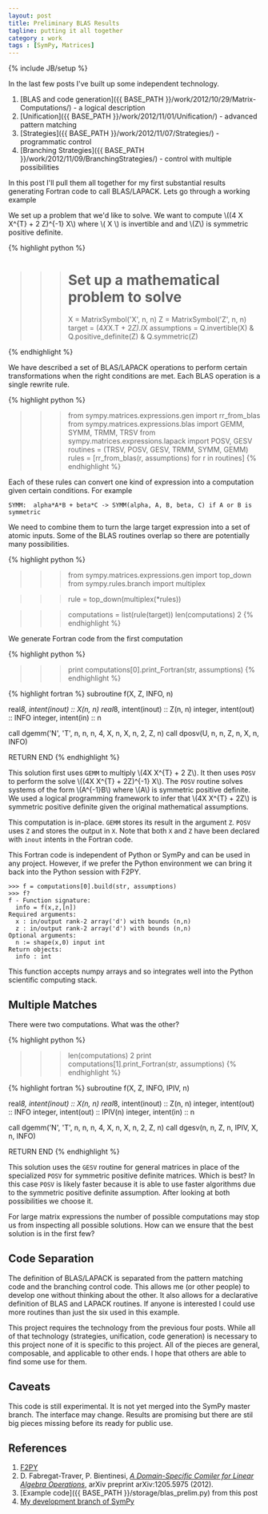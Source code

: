 ```yaml
---
layout: post
title: Preliminary BLAS Results
tagline: putting it all together
category : work 
tags : [SymPy, Matrices]
---
```

{% include JB/setup %}

In the last few posts I've built up some independent technology. 

1.  [BLAS and code generation]({{ BASE_PATH }}/work/2012/10/29/Matrix-Computations/) - a logical description
2.  [Unification]({{ BASE_PATH }}/work/2012/11/01/Unification/) - advanced pattern matching
3.  [Strategies]({{ BASE_PATH }}/work/2012/11/07/Strategies/) - programmatic control
4.  [Branching Strategies]({{ BASE_PATH }}/work/2012/11/09/BranchingStrategies/) - control with multiple possibilities

In this post I'll pull them all together for my first substantial results generating Fortran code to call BLAS/LAPACK. Lets go through a working example

We set up a problem that we'd like to solve. We want to compute \\((4 X X^{T} + 2 Z)^{-1} X\\\) where \\( X \\) is invertible and and \\(Z\\) is symmetric positive definite.

{% highlight python %}

>>> # Set up a mathematical problem to solve
>>> X = MatrixSymbol('X', n, n)
>>> Z = MatrixSymbol('Z', n, n)
>>> target = (4*X*X.T + 2*Z).I*X
>>> assumptions = Q.invertible(X) & Q.positive_definite(Z) & Q.symmetric(Z)

{% endhighlight %}

We have described a set of BLAS/LAPACK operations to perform certain transformations when the right conditions are met.  Each BLAS operation is a single rewrite rule.  

{% highlight python %}
>>> from sympy.matrices.expressions.gen import rr_from_blas
>>> from sympy.matrices.expressions.blas import   GEMM, SYMM, TRMM, TRSV
>>> from sympy.matrices.expressions.lapack import POSV, GESV
>>> routines = (TRSV, POSV, GESV, TRMM, SYMM, GEMM)
>>> rules = [rr_from_blas(r, assumptions) for r in routines]
{% endhighlight %}

Each of these rules can convert one kind of expression into a computation given
certain conditions. For example

    SYMM:  alpha*A*B + beta*C -> SYMM(alpha, A, B, beta, C) if A or B is symmetric

We need to combine them to turn the large target expression into a set of atomic inputs.  Some of the BLAS routines overlap so there are potentially many possibilities.

{% highlight python %}
>>> from sympy.matrices.expressions.gen import top_down 
>>> from sympy.rules.branch import multiplex

>>> rule = top_down(multiplex(*rules))

>>> computations = list(rule(target))
>>> len(computations)
2
{% endhighlight %}

We generate Fortran code from the first computation

{% highlight python %}
>>> print computations[0].print_Fortran(str, assumptions)
{% endhighlight %}

{% highlight fortran %}
subroutine f(X, Z, INFO, n)

real*8, intent(inout) :: X(n, n)
real*8, intent(inout) :: Z(n, n)
integer, intent(out) :: INFO
integer, intent(in) :: n

call dgemm('N', 'T', n, n, n, 4, X, n, X, n, 2, Z, n)
call dposv(U, n, n, Z, n, X, n, INFO)

RETURN
END
{% endhighlight %}

This solution first uses `GEMM` to multiply \\(4X X^{T} + 2 Z\\). It then uses `POSV` to perform the solve \\((4X X^{T} + 2Z)^{-1} X\\).  The `POSV` routine solves systems of the form \\(A^{-1}B\\) where \\(A\\) is symmetric positive definite.  We used a logical programming framework to infer that \\(4X X^{T} + 2Z\\) is symmetric positive definite given the original mathematical assumptions.  

This computation is in-place. `GEMM` stores its result in the argument `Z`. `POSV` uses `Z` and stores the output in `X`. Note that both `X` and `Z` have been declared with `inout` intents in the Fortran code.

This Fortran code is independent of Python or SymPy and can be used in any project. However, if we prefer the Python environment we can bring it back into the Python session with F2PY.

    >>> f = computations[0].build(str, assumptions) 
    >>> f?
    f - Function signature:
      info = f(x,z,[n])
    Required arguments:
      x : in/output rank-2 array('d') with bounds (n,n)
      z : in/output rank-2 array('d') with bounds (n,n)
    Optional arguments:
      n := shape(x,0) input int
    Return objects:
      info : int

This function accepts numpy arrays and so integrates well into the Python scientific computing stack.

Multiple Matches 
----------------

There were two computations. What was the other? 

{% highlight python %}
>>> len(computations)
2
>>> print computations[1].print_Fortran(str, assumptions)
{% endhighlight %}

{% highlight fortran %}
subroutine f(X, Z, INFO, IPIV, n)

real*8, intent(inout) :: X(n, n)
real*8, intent(inout) :: Z(n, n)
integer, intent(out) :: INFO
integer, intent(out) :: IPIV(n)
integer, intent(in) :: n

call dgemm('N', 'T', n, n, n, 4, X, n, X, n, 2, Z, n)
call dgesv(n, n, Z, n, IPIV, X, n, INFO)

RETURN
END
{% endhighlight %}

This solution uses the `GESV` routine for general matrices in place of the specialized `POSV` for symmetric positive definite matrices.  Which is best?  In this case `POSV` is likely faster because it is able to use faster algorithms due to the symmetric positive definite assumption.  After looking at both possibilities we choose it. 

For large matrix expressions the number of possible computations may stop us from inspecting all possible solutions.  How can we ensure that the best solution is in the first few?

Code Separation
---------------

The definition of BLAS/LAPACK is separated from the pattern matching code and the branching control code. This allows me (or other people) to develop one without thinking about the other. It also allows for a declarative definition of BLAS and LAPACK routines. If anyone is interested I could use more routines than just the six used in this example. 

This project requires the technology from the previous four posts. While all of that technology (strategies, unification, code generation) is necessary to this project none of it is specific to this project. All of the pieces are general, composable, and applicable to other ends. I hope that others are able to find some use for them. 

Caveats
-------

This code is still experimental. It is not yet merged into the SymPy master branch. The interface may change. Results are promising but there are stil big pieces missing before its ready for public use.

References
----------

1.  [F2PY](http://cens.ioc.ee/projects/f2py2e/)
2.  D. Fabregat-Traver, P. Bientinesi, [*A Domain-Specific Comiler for Linear Algebra Operations*](http://www.aices.rwth-aachen.de:8080/aices/preprint/documents/AICES-2012-01-02.pdf), arXiv preprint arXiv:1205.5975 (2012).
2.  [Example code]({{ BASE_PATH }}/storage/blas_prelim.py) from this post
3.  [My development branch of SymPy](https://github.com/mrocklin/sympy/tree/blas)
